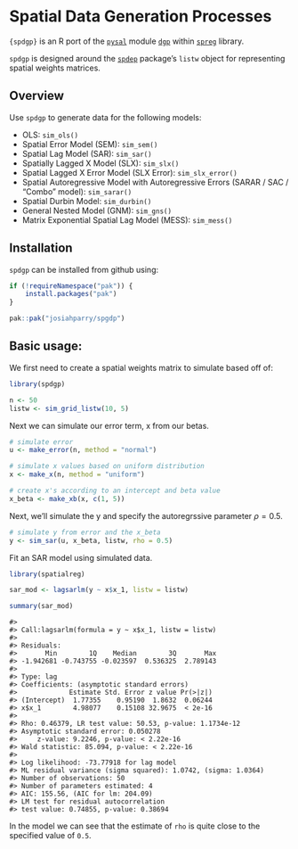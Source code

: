 # Spatial Data Generation Processes


`{spdgp}` is an R port of the [`pysal`](https://pysal.org/) module
[`dgp`](https://pysal.org/spreg/api.html#dgp) within
[`spreg`](https://pysal.org/spreg) library.

`spdgp` is designed around the
[`spdep`](https://r-spatial.github.io/spdep/) package’s `listw` object
for representing spatial weights matrices.

## Overview

Use `spdgp` to generate data for the following models:

- OLS: `sim_ols()`
- Spatial Error Model (SEM): `sim_sem()`
- Spatial Lag Model (SAR): `sim_sar()`
- Spatially Lagged X Model (SLX): `sim_slx()`
- Spatial Lagged X Error Model (SLX Error): `sim_slx_error()`
- Spatial Autoregressive Model with Autoregressive Errors (SARAR / SAC /
  “Combo” model): `sim_sarar()`
- Spatial Durbin Model: `sim_durbin()`
- General Nested Model (GNM): `sim_gns()`
- Matrix Exponential Spatial Lag Model (MESS): `sim_mess()`

## Installation

`spdgp` can be installed from github using:

``` r
if (!requireNamespace("pak")) {
    install.packages("pak")
}

pak::pak("josiahparry/spgdp")
```

## Basic usage:

We first need to create a spatial weights matrix to simulate based off
of:

``` r
library(spdgp)

n <- 50
listw <- sim_grid_listw(10, 5)
```

Next we can simulate our error term, x from our betas.

``` r
# simulate error 
u <- make_error(n, method = "normal")

# simulate x values based on uniform distribution
x <- make_x(n, method = "uniform")

# create x's according to an intercept and beta value
x_beta <- make_xb(x, c(1, 5))
```

Next, we’ll simulate the y and specify the autoregrssive parameter
$\rho = 0.5$.

``` r
# simulate y from error and the x_beta
y <- sim_sar(u, x_beta, listw, rho = 0.5)
```

Fit an SAR model using simulated data.

``` r
library(spatialreg)

sar_mod <- lagsarlm(y ~ x$x_1, listw = listw)

summary(sar_mod)
```

    #> 
    #> Call:lagsarlm(formula = y ~ x$x_1, listw = listw)
    #> 
    #> Residuals:
    #>       Min        1Q    Median        3Q       Max 
    #> -1.942681 -0.743755 -0.023597  0.536325  2.789143 
    #> 
    #> Type: lag 
    #> Coefficients: (asymptotic standard errors) 
    #>             Estimate Std. Error z value Pr(>|z|)
    #> (Intercept)  1.77355    0.95190  1.8632  0.06244
    #> x$x_1        4.98077    0.15108 32.9675  < 2e-16
    #> 
    #> Rho: 0.46379, LR test value: 50.53, p-value: 1.1734e-12
    #> Asymptotic standard error: 0.050278
    #>     z-value: 9.2246, p-value: < 2.22e-16
    #> Wald statistic: 85.094, p-value: < 2.22e-16
    #> 
    #> Log likelihood: -73.77918 for lag model
    #> ML residual variance (sigma squared): 1.0742, (sigma: 1.0364)
    #> Number of observations: 50 
    #> Number of parameters estimated: 4 
    #> AIC: 155.56, (AIC for lm: 204.09)
    #> LM test for residual autocorrelation
    #> test value: 0.74855, p-value: 0.38694

In the model we can see that the estimate of `rho` is quite close to the
specified value of `0.5`.
